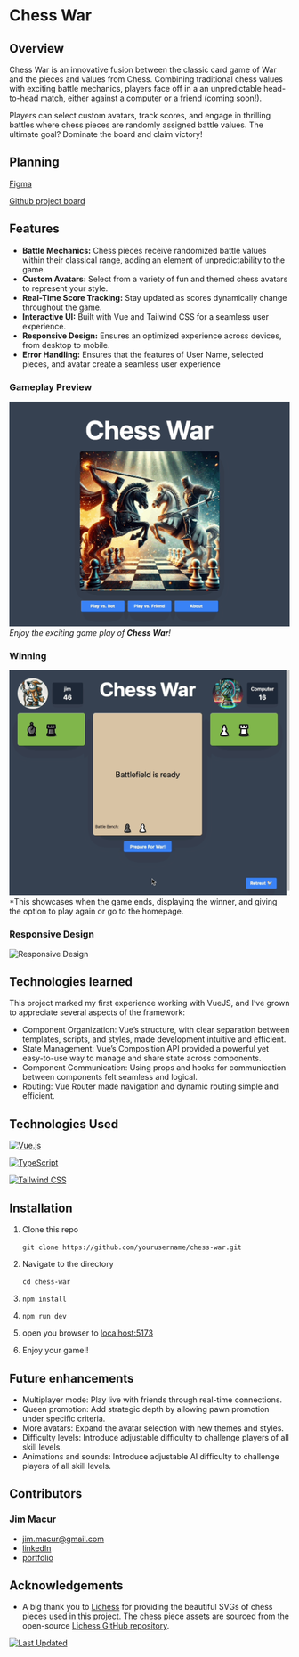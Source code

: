 # Chess War

## Overview

Chess War is an innovative fusion between the classic card game of War and the pieces and values from Chess. Combining traditional chess values with exciting battle mechanics, players face off in a an unpredictable head-to-head match, either against a computer or a friend (coming soon!).

Players can select custom avatars, track scores, and engage in thrilling battles where chess pieces are randomly assigned battle values. The ultimate goal? Dominate the board and claim victory!

## Planning

[Figma](https://www.figma.com/board/eyjvUoMaelsgtV4hCH1q8Z/Chess-War?node-id=0-1&p=f&t=EPjosJRO9Er1HrC8-0)

[Github project board](https://github.com/users/jimmacur/projects/15/views/1)

## Features

- **Battle Mechanics:** Chess pieces receive randomized battle values within their classical range, adding an element of unpredictability to the game.
- **Custom Avatars:** Select from a variety of fun and themed chess avatars to represent your style.
- **Real-Time Score Tracking:** Stay updated as scores dynamically change throughout the game.
- **Interactive UI:** Built with Vue and Tailwind CSS for a seamless user experience.
- **Responsive Design:** Ensures an optimized experience across devices, from desktop to mobile.
- **Error Handling:** Ensures that the features of User Name, selected pieces, and avatar create a seamless user experience

### Gameplay Preview

![Gameplay Preview](./public/assets/gameplay.gif)
*Enjoy the exciting game play of **Chess War**!*

### Winning

![Gameplay Preview](./public/assets/winning.gif)
*This showcases when the game ends, displaying the winner, and giving the option to play again or go to the homepage.

### Responsive Design

![Responsive Design](./public/assets/chess-war-responsive.gif)

## Technologies learned

This project marked my first experience working with VueJS, and I’ve grown to appreciate several aspects of the framework:

- Component Organization: Vue’s structure, with clear separation between templates, scripts, and styles, made development intuitive and efficient.
- State Management: Vue’s Composition API provided a powerful yet easy-to-use way to manage and share state across components.
- Component Communication: Using props and hooks for communication between components felt seamless and logical.
- Routing: Vue Router made navigation and dynamic routing simple and efficient.

## Technologies Used

[![Vue.js][Vue.js]][Vue-url]

[![TypeScript][Typescript]][Typescript-url]

[![Tailwind CSS][Tailwind]][Tailwind-url]

## Installation

1. Clone this repo

    `git clone https://github.com/yourusername/chess-war.git`

2. Navigate to the directory

    `cd chess-war`

3. `npm install`
4. `npm run dev`
5. open you browser to [localhost:5173](http://localhost:5173)
6. Enjoy your game!!

## Future enhancements

- Multiplayer mode: Play live with friends through real-time connections.
- Queen promotion: Add strategic depth by allowing pawn promotion under specific criteria.
- More avatars: Expand the avatar selection with new themes and styles.
- Difficulty levels: Introduce adjustable difficulty to challenge players of all skill levels.
- Animations and sounds: Introduce adjustable AI difficulty to challenge players of all skill levels.

## Contributors

### Jim Macur

- <jim.macur@gmail.com>
- [linkedIn](https://www.linkedin.com/in/jimmacur/)
- [portfolio](https://jim-macur-portfolio.vercel.app/)

## Acknowledgements

- A big thank you to [Lichess](https://lichess.org) for providing the beautiful SVGs of chess pieces used in this project. The chess piece assets are sourced from the open-source [Lichess GitHub repository](https://github.com/lichess-org/lila).  

[![Last Updated](https://img.shields.io/github/last-commit/jimmacur/chess-war)](https://github.com/jimmacur/chess-war)

[Vue.js]: https://img.shields.io/badge/Vue.js-35495E?style=for-the-badge&logo=vuedotjs&logoColor=4FC08D
[Vue-url]: https://vuejs.org/

[Typescript]: https://img.shields.io/badge/TypeScript-3178C6?style=for-the-badge&logo=typescript&logoColor=white
[Typescript-url]: https://www.typescriptlang.org/docs/

[Tailwind]: https://img.shields.io/badge/TailwindCSS-38B2AC?style=for-the-badge&logo=tailwindcss&logoColor=white
[Tailwind-url]: https://v2.tailwindcss.com/docs